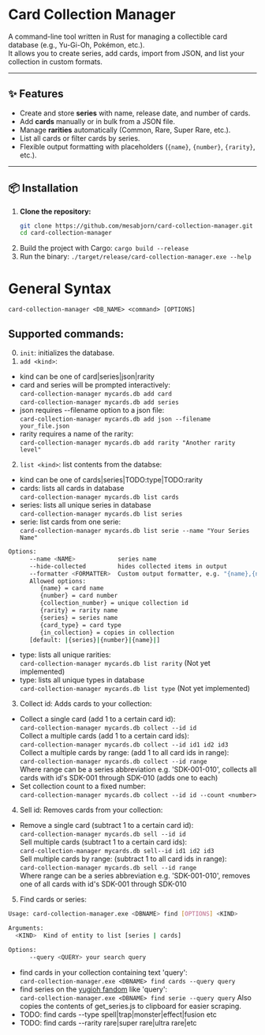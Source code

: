 # Card Collection Manager

A command-line tool written in Rust for managing a collectible card database (e.g., Yu-Gi-Oh, Pokémon, etc.).  
It allows you to create series, add cards, import from JSON, and list your collection in custom formats.  

---

## ✨ Features
- Create and store **series** with name, release date, and number of cards.  
- Add **cards** manually or in bulk from a JSON file.  
- Manage **rarities** automatically (Common, Rare, Super Rare, etc.).  
- List all cards or filter cards by series.  
- Flexible output formatting with placeholders (`{name}`, `{number}`, `{rarity}`, etc.).  

---

## 📦 Installation

1. **Clone the repository:**
   ```bash
   git clone https://github.com/mesabjorn/card-collection-manager.git
   cd card-collection-manager

2. Build the project with Cargo:
`cargo build --release`
3. Run the binary:
`./target/release/card-collection-manager.exe --help`

# General Syntax
`card-collection-manager <DB_NAME> <command> [OPTIONS]`
## Supported commands:
0. `init`: initializes the database.
1.  `add <kind>`:  
- kind can be one of card|series|json|rarity  
- card and series will be prompted interactively:  
`card-collection-manager mycards.db add card`  
`card-collection-manager mycards.db add series`  
- json requires --filename option to a json file:  
`card-collection-manager mycards.db add json --filename your_file.json`  
- rarity requires a name of the rarity:  
`card-collection-manager mycards.db add rarity "Another rarity level"`  
2. `list <kind>`: list contents from the databse:  
- kind can be one of cards|series|TODO:type|TODO:rarity
- cards: lists all cards in database  
`card-collection-manager mycards.db list cards`
- series: lists all unique series in database  
`card-collection-manager mycards.db list series`  
- serie: list cards from one serie:  
`card-collection-manager mycards.db list serie --name "Your Series Name" `
```bash 
Options:
      --name <NAME>            series name
      --hide-collected         hides collected items in output
      --formatter <FORMATTER>  Custom output formatter, e.g. "{name},{number},{rarity}" 
      Allowed options: 
         {name} = card name 
         {number} = card number 
         {collection_number} = unique collection id 
         {rarity} = rarity name 
         {series} = series name 
         {card_type} = card type 
         {in_collection} = copies in collection 
      [default: |{series}|{number}|{name}|]
```  
- type: lists all unique rarities:  
`card-collection-manager mycards.db list rarity` (Not yet implemented)
- type: lists all unique types in database  
`card-collection-manager mycards.db list type`  (Not yet implemented)  
3. Collect id: Adds cards to your collection:
- Collect a single card (add 1 to a certain card id):  
`card-collection-manager mycards.db collect --id id`  
Collect a multiple cards (add 1 to a certain card ids):  
`card-collection-manager mycards.db collect --id id1 id2 id3`  
Collect a multiple cards by range: (add 1 to all card ids in range):  
`card-collection-manager mycards.db collect --id range`  
Where range can be a series abbreviation e.g. 'SDK-001-010', collects all cards with id's SDK-001 through SDK-010 (adds one to each)
- Set collection count to a fixed number:  
`card-collection-manager mycards.db collect --id id --count <number>`
4. Sell id: Removes cards from your collection:
- Remove a single card (subtract 1 to a certain card id):  
`card-collection-manager mycards.db sell --id id`  
Sell multiple cards (subtract 1 to a certain card ids):  
`card-collection-manager mycards.db sell--id id1 id2 id3`  
Sell multiple cards by range: (subtract 1 to all card ids in range):  
`card-collection-manager mycards.db sell --id range`  
Where range can be a series abbreviation e.g. 'SDK-001-010', removes one of all cards with id's SDK-001 through SDK-010
5. Find cards or series:
```bash
Usage: card-collection-manager.exe <DBNAME> find [OPTIONS] <KIND>

Arguments:
  <KIND>  Kind of entity to list [series | cards]

Options:
      --query <QUERY> your search query
```
- find cards in your collection containing text 'query':  
 `card-collection-manager.exe <DBNAME> find cards --query query`
- find series on the [yugioh fandom](https://yugioh.fandom.com) like 'query':  
 `card-collection-manager.exe <DBNAME> find serie --query query`
 Also copies the contents of get_series.js to clipboard for easier scraping.
- TODO: find cards --type spell|trap|monster|effect|fusion etc
- TODO: find cards --rarity rare|super rare|ultra rare|etc
 

